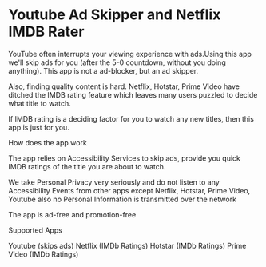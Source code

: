 # Youtube Ad Skipper and Netflix IMDB Rater

YouTube often interrupts your viewing experience with ads.Using this app we'll skip ads for you (after the 5-0 countdown, without you doing anything). This app is not a ad-blocker, but an ad skipper.

Also, finding quality content is hard. Netflix, Hotstar, Prime Video have ditched the IMDB rating feature which leaves many users puzzled to decide what title to watch.

If IMDB rating is a deciding factor for you to watch any new titles, then this app is just for you.

How does the app work

The app relies on Accessibility Services to skip ads, provide you quick IMDB ratings of the title you are about to watch. 

We take Personal Privacy very seriously and do not listen to any Accessibility Events from other apps except Netflix, Hotstar, Prime Video, Youtube also no Personal Information is transmitted over the network

The app is ad-free and promotion-free


Supported Apps

Youtube (skips ads)
Netflix (IMDb Ratings)
Hotstar (IMDb Ratings)
Prime Video (IMDb Ratings)





